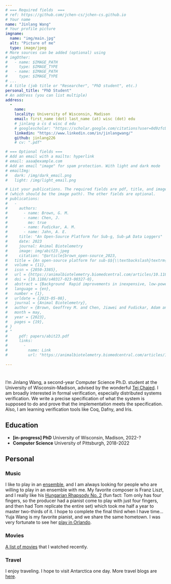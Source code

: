 ```yaml
---
# === Required fields  ===
# ref: https://github.com/jchen-cs/jchen-cs.github.io
# Your name 
name: "Jinlang Wang"
# Your profile picture
imgname: 
  name: "img/main.jpg"
  alt: "Picture of me"
  type: image/jpeg
# More sources can be added (optional) using 
# imgOther:
#   - name: $IMAGE_PATH
#     type: $IMAGE_TYPE
#   - name: $IMAGE_PATH
#     type: $IMAGE_TYPE
# ...
# A title (job title or "Researcher", "PhD student", etc.)
personal_title: "PhD Student"
# An address (you can list multiple)
address: 
  - 
    name: 
    locality: University of Wisconsin, Madison
    email: first_name (dot) last_name (at) wisc (dot) edu
    # jinlang a cs d wisc d edu
    # googlescholar: "https://scholar.google.com/citations?user=0d9zfcUAAAAJ&hl=en"
    linkedin: "https://www.linkedin.com/in/jinlangwang/"
    github: jinlang226
    # cv: ".pdf"

# === Optional fields ===
# Add an email with a mailto: hyperlink
# email: aaaa@example.com
# Add an email "image" for spam protection. With light and dark mode
# emailImg: 
#   dark: /img/dark_email.png
#   light: /img/light_email.png

# List your publications. The required fields are pdf, title, and image 
# (which should be the image path). The other fields are optional.
# publications:
#   -
#     authors:
#       - name: Brown, G. M.
#       - name: Chen, J.
#         me: true
#       - name: Fudickar, A. M.
#       - name: Jahn, A. E.
#     title: "An Open-Source Platform for Sub-g, Sub-µA Data Loggers"
#     date: 2023
#     journal: Animal Biotelemetry
#     image: img/abit23.jpeg
#     citation: "@article{brown_open-source_2023,
# 	title = {An open-source platform for sub-$${\\textbackslash}textrm{g}$$, sub-$${\\textbackslash}upmu$${A} data loggers},
# 	volume = {11},
# 	issn = {2050-3385},
# 	url = {https://animalbiotelemetry.biomedcentral.com/articles/10.1186/s40317-023-00327-0},
# 	doi = {10.1186/s40317-023-00327-0},
# 	abstract = {Background  Rapid improvements in inexpensive, low-power, movement and environmental sensors have sparked a revolution in animal behavior research by enabling the creation of data loggers (henceforth, tags) that can capture fine-grained behavioral data over many months. Nevertheless, development of tags that are suitable for use with small species, for example, birds under 25 g, remains challenging because of the extreme mass (under 1 g ) and power (average current under 1µ   A) constraints. These constraints dictate that a tag should carry exactly the sensors required for a given experiment and the data collection protocol should be specialized to the experiment. Furthermore, it can be extremely challenging to design hardware and software to achieve the energy efficiency required for long tag life. Results  We present an activity monitor, BitTag, that can continuously collect activity data for 4–12 months at 0.5–0.8g , depending upon battery choice, and which has been used to collect more than 500,000 h of data in a variety of experiments. The BitTag architecture provides a general platform to support the development and deployment of custom sub-g tags. This platform consists of a flexible tag architecture, software for both tags and host computers, and hardware to provide the host/tag interface necessary for preparing tags for “flight” and for accessing tag data “postflight”. We demonstrate how the BitTag platform can be extended to quickly develop novel tags with other sensors while satisfying the 1g/1µ A mass and power requirements through the design of a novel barometric pressure sensing tag that can collect pressure and temperature data every 60s for a year with mass under 0.6g.},
# 	language = {en},
# 	number = {1},
# 	urldate = {2023-05-08},
# 	journal = {Animal Biotelemetry},
# 	author = {Brown, Geoffrey M. and Chen, Jiawei and Fudickar, Adam and Jahn, Alex E.},
# 	month = may,
# 	year = {2023},
# 	pages = {19},
# }
# "
#     pdf: papers/abit23.pdf
#     links:
#       -
#         name: Link
#         url: "https://animalbiotelemetry.biomedcentral.com/articles/10.1186/s40317-023-00327-0#author-information"
 
---
```


# 
I’m Jinlang Wang, a second-year Computer Science Ph.D. student at the University of Wisconsin-Madison, advised by the wonderful [Tej Chajed](https://www.chajed.io/). I am broadly interested in formal verification, especially distributed systems verification. We write a precise specification of what the system is supposed to do and prove that the implementation meets the specification. Also, I am learning verification tools like Coq, Dafny, and Iris. 

<!-- One of my ongoing research projects is to use formal methods on distributed protocols to help students learn distributed systems. With a combination of the right tools and explanation, can we explain what goes wrong and why a protocol works?  -->


## Education
- **[in-progress] PhD** University of Wisconsin, Madison, 2022-?
- **Computer Science** University of Pittsburgh, 2018-2022

## Personal

### Music

I like to play in an [ensemble](https://www.bilibili.com/video/BV1ca4y1n71P/?spm_id_from=333.999.0.0&vd_source=568c2816195794316da4f77c9822bebe), and I am always looking for people who are willing to play in an ensemble with me. My favorite composer is Franz Liszt, and I really like his [Hungarian Rhapsody No. 2](https://www.youtube.com/watch?v=QpEfHVFilRc&ab_channel=WBKids) (fun fact: Tom only has four fingers, so the producer had a pianist come to play with just four fingers, and then had Tom replicate the entire set) which took me half a year to master two-thirds of it. I hope to complete the final third when I have time... Yuja Wang is my favorite pianist, and we share the same hometown. I was very fortunate to see her [play in Orlando](https://parkavemagazine.com/event/yuja-wang-plays-rachmaninoff-jan-14/#:~:text=January%2014%2C%202023%20%40%207%3A,30%20pm%20%2D%209%3A30%20pm&text=Phillips%20Center.,with%20Rachmaninoff's%20First%20Piano%20Concerto!). 

### Movies
[A list of movies](https://jinlang226.github.io/categories/movie/) that I watched recently.

### Travel
I enjoy traveling. I hope to visit Antarctica one day. More travel blogs are [here](https://jinlang226.github.io/categories/travel).


<!-- ## Experiences -->
<!-- * **Intern**, NASA Langley Research Center, August-December 2023 -->
